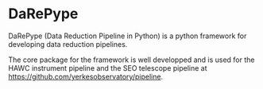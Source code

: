 # DaRePype
DaRePype (Data Reduction Pipeline in Python) is a python framework for developing data reduction pipelines.

The core package for the framework is well developped and is used for the
HAWC instrument pipeline and the SEO telescope pipeline at
https://github.com/yerkesobservatory/pipeline.

